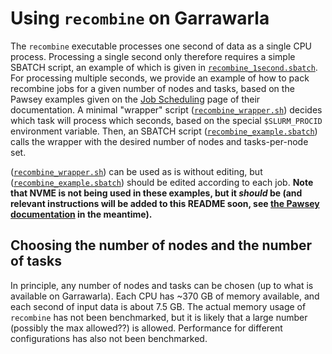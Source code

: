 # Using `recombine` on Garrawarla

The `recombine` executable processes one second of data as a single CPU process.
Processing a single second only therefore requires a simple SBATCH script, an example of which is given in [`recombine_1second.sbatch`](recombine_1second.sbatch).
For processing multiple seconds, we provide an example of how to pack recombine jobs for a given number of nodes and tasks, based on the Pawsey examples given on the [Job Scheduling](https://support.pawsey.org.au/documentation/display/US/Example+Workflows#ExampleWorkflows-Method1:UsingSLURM_PROCID) page of their documentation.
A minimal "wrapper" script ([`recombine_wrapper.sh`](recombine_wrapper.sh)) decides which task will process which seconds, based on the special `$SLURM_PROCID` environment variable.
Then, an SBATCH script ([`recombine_example.sbatch`](recombine_example.sbatch)) calls the wrapper with the desired number of nodes and tasks-per-node set.

([`recombine_wrapper.sh`](recombine_wrapper.sh)) can be used as is without editing, but ([`recombine_example.sbatch`](recombine_example.sbatch)) should be edited according to each job.
**Note that NVME is not being used in these examples, but it *should* be (and relevant instructions will be added to this README soon, see [the Pawsey documentation](https://support.pawsey.org.au/documentation/display/US/Garrawarla+Documentation#GarrawarlaDocumentation-RequestingNVMeresourcesinSLURM) in the meantime).**

## Choosing the number of nodes and the number of tasks

In principle, any number of nodes and tasks can be chosen (up to what is available on Garrawarla).
Each CPU has ~370 GB of memory available, and each second of input data is about 7.5 GB.
The actual memory usage of `recombine` has not been benchmarked, but it is likely that a large number (possibly the max allowed??) is allowed.
Performance for different configurations has also not been benchmarked.
